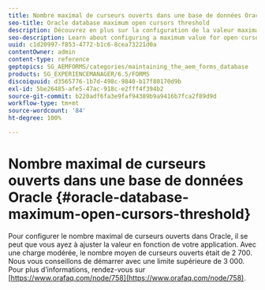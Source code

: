 ```yaml
---
title: Nombre maximal de curseurs ouverts dans une base de données Oracle
seo-title: Oracle database maximum open cursors threshold
description: Découvrez en plus sur la configuration de la valeur maximale des curseurs ouverts dans Oracle.
seo-description: Learn about configuring a maximum value for open cursors in Oracle.
uuid: c1d20997-f853-4772-b1c6-8cea73221d0a
contentOwner: admin
content-type: reference
geptopics: SG_AEMFORMS/categories/maintaining_the_aem_forms_database
products: SG_EXPERIENCEMANAGER/6.5/FORMS
discoiquuid: d3565776-1b7d-498c-9840-b17f80170d9b
exl-id: 5be26485-afe5-47ac-918c-e2fff4f394b2
source-git-commit: b220adf6fa3e9faf94389b9a9416b7fca2f89d9d
workflow-type: tm+mt
source-wordcount: '84'
ht-degree: 100%

---
```


# Nombre maximal de curseurs ouverts dans une base de données Oracle {#oracle-database-maximum-open-cursors-threshold}

Pour configurer le nombre maximal de curseurs ouverts dans Oracle, il se peut que vous ayez à ajuster la valeur en fonction de votre application. Avec une charge modérée, le nombre moyen de curseurs ouverts était de 2 700. Nous vous conseillons de démarrer avec une limite supérieure de 3 000. Pour plus d’informations, rendez-vous sur [https://www.orafaq.com/node/758](https://www.orafaq.com/node/758).
